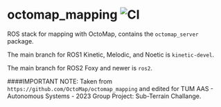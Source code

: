 octomap_mapping ![CI](https://github.com/OctoMap/octomap_mapping/workflows/CI/badge.svg)
===============

ROS stack for mapping with OctoMap, contains the `octomap_server` package.

The main branch for ROS1 Kinetic, Melodic, and Noetic is `kinetic-devel`.

The main branch for ROS2 Foxy and newer is `ros2`.

####IMPORTANT NOTE: 
Taken from `https://github.com/OctoMap/octomap_mapping` and edited for TUM AAS - Autonomous Systems - 2023 Group Project: Sub-Terrain Challange.
